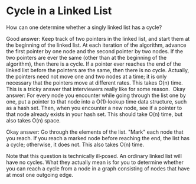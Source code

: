 # Cycle in a Linked List 
 
How can one determine whether a singly linked list has a cycle? 

Good answer: Keep track of two pointers in the linked list, and start them at the beginning of the linked list. At each iteration of the algorithm, advance the first pointer by one node and the second pointer by two nodes. If the two pointers are ever the same (other than at the beginning of the algorithm), then there is a cycle. If a pointer ever reaches the end of the linked list before the pointers are the same, then there is no cycle. Actually, the pointers need not move one and two nodes at a time; it is only necessary that the pointers move at different rates. This takes O(n) time. This is a tricky answer that interviewers really like for some reason.  Okay answer: For every node you encounter while going through the list one by one, put a pointer to that node into a O(1)‐lookup time data structure, such as a hash set. Then, when you encounter a new node, see if a pointer to that node already exists in your hash set. This should take O(n) time, but also takes O(n) space.

Okay answer: Go through the elements of the list. "Mark" each node that you reach. If you reach a marked node before reaching the end, the list has a cycle; otherwise, it does not. This also takes O(n) time.

Note that this question is technically ill‐posed. An ordinary linked list will have no cycles. What they actually mean is for you to determine whether you can reach a cycle from a node in a graph consisting of nodes that have at most one outgoing edge. 
